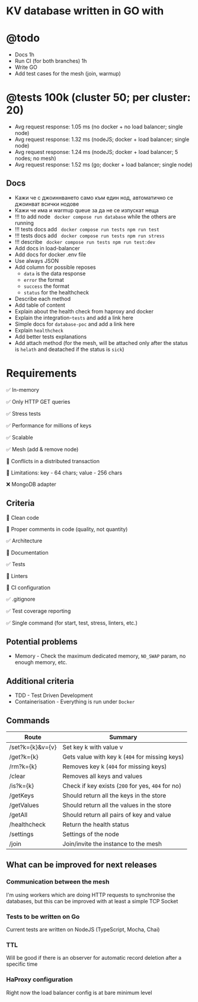 # KV database written in GO with 


# @todo
- Docs 1h
- Run CI (for both branches) 1h 
- Write GO
- Add test cases for the mesh (join, warmup)

# @tests 100k (cluster 50; per cluster: 20)
- Avg request response: 1.05 ms (no docker + no load balancer; single node)
- Avg request response: 1.32 ms (nodeJS; docker + load balancer; single node)
- Avg request response: 1.24 ms (nodeJS; docker + load balancer; 5 nodes; no mesh)
- Avg request response: 1.52 ms (go; docker + load balancer; single node)

## Docs
- Кажи че с джоиннването само към един нод, автоматично се джоинват всички нодове
- Кажи че има и warmup queue за да не се изпускат неща
- !!! to add node ` docker compose run database` while the others are running
- !!! tests docs add ` docker compose run tests npm run test`
- !!! tests docs add ` docker compose run tests npm run stress`
- !!! describe ` docker compose run tests npm run test:dev`
- Add docs in load-balancer
- Add docs for docker .env file
- Use always JSON
- Add column for possible reposes
  - `data` is the data response
  - `error` the format
  - `success` the format
  - `status` for the healthcheck
- Describe each method
- Add table of content
- Explain about the health check from haproxy and docker
- Explain the  integration-`tests` and add a link here
- Simple docs for `database-poc` and add a link here
- Explain `healthcheck`
- Add better tests explanations
- Add attach method (for the mesh, will be attached only after the status is `helath` and deatached if the status is `sick`)

# Requirements

✅ In-memory

✅ Only HTTP GET queries

✅ Stress tests

✅ Performance for millions of keys

✅ Scalable

✅ Mesh (add & remove node)

🔲 Conflicts in a distributed transaction

🔲 Limitations: key - 64 chars; value - 256 chars

❌ MongoDB adapter

## Criteria


🔲 Clean code

🔲 Proper comments in code (quality, not quantity)

✅ Architecture

🔲 Documentation

✅ Tests

🔲 Linters

🔲 CI configuration

✅ .gitignore

✅ Test coverage reporting

✅ Single command (for start, test, stress, linters, etc.)

## Potential problems

- Memory - Check the maximum dedicated memory, `NO_SWAP` param, no enough memory, etc.  

## Additional criteria
- TDD - Test Driven Development
- Containerisation - Everything is run under `Docker`

## Commands

| Route            | Summary                                           |
|------------------|---------------------------------------------------|
| /set?k={k}&v={v} | Set key k with value v                            |
| /get?k={k}       | Gets value with key k (`404` for missing keys)    |
| /rm?k={k}        | Removes key k (`404` for missing keys)            |
| /clear           | Removes all keys and values                       |
| /is?k={k}        | Check if key exists (`200` for yes, `404` for no) |
| /getKeys         | Should return all the keys in the store           |
| /getValues       | Should return all the values in the store         |
| /getAll          | Should return all pairs of key and value          |
| /healthcheck     | Return the health status                          |
| /settings        | Settings of the node                              |
| /join            | Join/invite the instance to the mesh              |

## What can be improved for next releases

### Communication between the mesh

I'm using workers which are doing HTTP requests to synchronise the databases,
but this can be improved with at least a simple TCP Socket

### Tests to be written on Go

Current tests are written on NodeJS (TypeScript, Mocha, Chai)

### TTL

Will be good if there is an observer for automatic record deletion after a specific time

### HaProxy configuration

Right now the load balancer config is at bare minimum level

